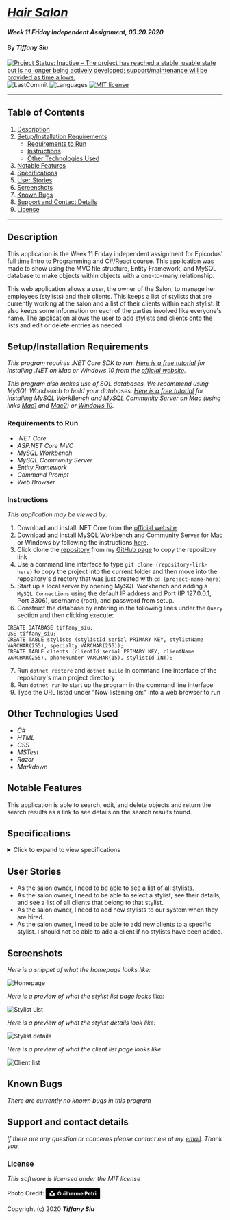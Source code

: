 # _[Hair Salon](https://github.com/TSiu88/HairSalon)_

#### _Week 11 Friday Independent Assignment, 03.20.2020_

#### By _**Tiffany Siu**_

[![Project Status: Inactive – The project has reached a stable, usable state but is no longer being actively developed; support/maintenance will be provided as time allows.](https://www.repostatus.org/badges/latest/inactive.svg)](https://www.repostatus.org/#inactive)
![LastCommit](https://img.shields.io/github/last-commit/tsiu88/HairSalon)
![Languages](https://img.shields.io/github/languages/top/tsiu88/HairSalon)
[![MIT license](https://img.shields.io/badge/License-MIT-orange.svg)](https://lbesson.mit-license.org/)

---
## Table of Contents
1. [Description](#description)
2. [Setup/Installation Requirements](#setup/installation-requirements)
    - [Requirements to Run](#requirements-to-run)
    - [Instructions](#instructions)
    - [Other Technologies Used](#other-technologies-used)
3. [Notable Features](#notable-features)
4. [Specifications](#specifications)
5. [User Stories](#user-stories)
6. [Screenshots](#screenshots)
7. [Known Bugs](#known-bugs)
8. [Support and Contact Details](#support-and-contact-details)
9. [License](#license)
---
## Description

This application is the Week 11 Friday independent assignment for Epicodus' full time Intro to Programming and C#/React course.  This application was made to show using the MVC file structure, Entity Framework, and MySQL database to make objects within objects with a one-to-many relationship.

This web application allows a user, the owner of the Salon, to manage her employees (stylists) and their clients.  This keeps a list of stylists that are currently working at the salon and a list of their clients within each stylist.  It also keeps some information on each of the parties involved like everyone's name.  The application allows the user to add stylists and clients onto the lists and edit or delete entries as needed.

## Setup/Installation Requirements

_This program requires .NET Core SDK to run. [Here is a free tutorial](https://www.learnhowtoprogram.com/c-and-net/getting-started-with-c/installing-c-and-net) for installing .NET on Mac or Windows 10 from the [official website](https://dotnet.microsoft.com/download/dotnet-core/)._ 

_This program also makes use of SQL databases. We recommend using MySQL Workbench to build your databases. [Here is a free tutorial](https://www.learnhowtoprogram.com/c-and-net/getting-started-with-c/installing-and-configuring-mysql) for installing MySQL WorkBench and MySQL Community Server on Mac (using links [Mac1](https://dev.mysql.com/downloads/file/?id=484914) and [Mac2](https://dev.mysql.com/downloads/file/?id=484391)) or [Windows 10](https://dev.mysql.com/downloads/file/?id=484919)._

### Requirements to Run
* _.NET Core_
* _ASP.NET Core MVC_
* _MySQL Workbench_
* _MySQL Community Server_
* _Entity Framework_
* _Command Prompt_
* _Web Browser_

### Instructions

*This application may be viewed by:*

1. Download and install .NET Core from the [official website](https://dotnet.microsoft.com/download/dotnet-core/)
2. Download and install MySQL Workbench and Community Server for Mac or Windows by following the instructions [here](https://www.learnhowtoprogram.com/c-and-net/getting-started-with-c/installing-and-configuring-mysql).
3. Click clone the [repository](https://github.com/TSiu88/HairSalon.git) from my [GitHub page](https://github.com/TSiu88) to copy the repository link
4. Use a command line interface to type `git clone (repository-link-here)` to copy the project into the current folder and then move into the repository's directory that was just created with `cd (project-name-here)`
5. Start up a local server by opening MySQL Workbench and adding a `MySQL Connections` using the default IP address and Port (IP 127.0.0.1, Port 3306), username (root), and password from setup.
6. Construct the database by entering in the following lines under the `Query` section and then clicking execute:
  >
    CREATE DATABASE tiffany_siu;
    USE tiffany_siu;
    CREATE TABLE stylists (stylistId serial PRIMARY KEY, stylistName VARCHAR(255), specialty VARCHAR(255));
    CREATE TABLE clients (clientId serial PRIMARY KEY, clientName VARCHAR(255), phoneNumber VARCHAR(15), stylistId INT);
7. Run `dotnet restore` and `dotnet build` in command line interface of the repository's main project directory
8. Run `dotnet run` to start up the program in the command line interface
9. Type the URL listed under "Now listening on:" into a web browser to run

## Other Technologies Used
* _C#_
* _HTML_
* _CSS_
* _MSTest_
* _Razor_
* _Markdown_

## Notable Features
This application is able to search, edit, and delete objects and return the search results as a link to see details on the search results found.

## Specifications

<details>
  <summary>Click to expand to view specifications</summary>

| Specification | Input | Output |
| :-------------     | :------------- | :------------- |
| The application displays a home page welcome message and links to view lists of stylists and clients and add to lists | Application start | Homepage displayed |
| The application displays a list of stylists that can navigate to details on a specific stylist or add a stylist or client | Stylists List page | List of stylists and links to details on each stylist with link to add new stylists or clients |
| The application displays details and a list of clients for a specific stylist | Stylist details page | Display name, specialty, and client list |
| The application allows clients to be added with a specific stylist | Add client A with stylist B | New client A added under stylist B and appears on stylist B's client list |
| If no stylists have been added, no clients can be added because adding clients require a stylist to be chosen | Add client B when 0 stylists in database | "Unable to add, no stylists in system!" |

</details>

## User Stories

* As the salon owner, I need to be able to see a list of all stylists.
* As the salon owner, I need to be able to select a stylist, see their details, and see a list of all clients that belong to that stylist.
* As the salon owner, I need to add new stylists to our system when they are hired.
* As the salon owner, I need to be able to add new clients to a specific stylist. I should not be able to add a client if no stylists have been added.

## Screenshots

_Here is a snippet of what the homepage looks like:_

<img src="./Hairsalon/wwwroot/img/snippet1.png" alt="Homepage">

_Here is a preview of what the stylist list page looks like:_

<img src="./Hairsalon/wwwroot/img/snippet2.png" alt="Stylist List">

_Here is a preview of what the stylist details look like:_

<img src="./Hairsalon/wwwroot/img/snippet3.png" alt="Stylist details">

_Here is a preview of what the client list page looks like:_

<img src="./Hairsalon/wwwroot/img/snippet4.png" alt="Client list">

## Known Bugs

_There are currently no known bugs in this program_

## Support and contact details

_If there are any question or concerns please contact me at my [email](mailto:tsiu88@gmail.com). Thank you._

### License

*This software is licensed under the MIT license*

Photo Credit: 
<a style="background-color:black;color:white;text-decoration:none;padding:4px 6px;font-family:-apple-system, BlinkMacSystemFont, &quot;San Francisco&quot;, &quot;Helvetica Neue&quot;, Helvetica, Ubuntu, Roboto, Noto, &quot;Segoe UI&quot;, Arial, sans-serif;font-size:12px;font-weight:bold;line-height:1.2;display:inline-block;border-radius:3px" href="https://unsplash.com/@guipetri?utm_medium=referral&amp;utm_campaign=photographer-credit&amp;utm_content=creditBadge" target="_blank" rel="noopener noreferrer" title="Download free do whatever you want high-resolution photos from Guilherme Petri"><span style="display:inline-block;padding:2px 3px"><svg xmlns="http://www.w3.org/2000/svg" style="height:12px;width:auto;position:relative;vertical-align:middle;top:-2px;fill:white" viewBox="0 0 32 32"><title>unsplash-logo</title><path d="M10 9V0h12v9H10zm12 5h10v18H0V14h10v9h12v-9z"></path></svg></span><span style="display:inline-block;padding:2px 3px">Guilherme Petri</span></a>

Copyright (c) 2020 **_Tiffany Siu_**
